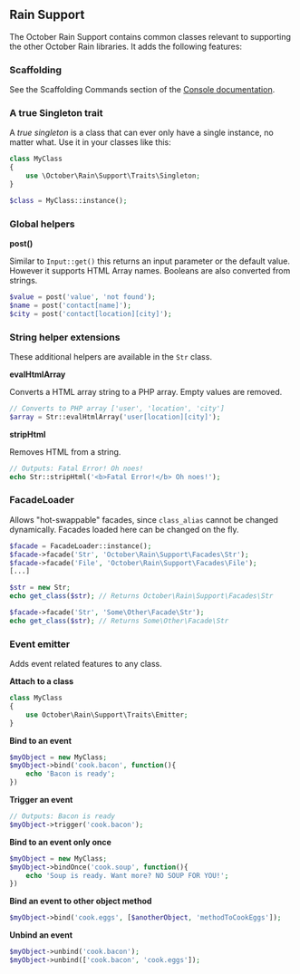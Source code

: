 ## Rain Support

The October Rain Support contains common classes relevant to supporting the other October Rain libraries. It adds the following features:

### Scaffolding

See the Scaffolding Commands section of the [Console documentation](https://github.com/octobercms/docs/blob/master/advanced-console.md).

### A true Singleton trait

A *true singleton* is a class that can ever only have a single instance, no matter what. Use it in your classes like this:

```php
class MyClass
{
    use \October\Rain\Support\Traits\Singleton;
}

$class = MyClass::instance();
```

### Global helpers

**post()**

Similar to `Input::get()` this returns an input parameter or the default value. However it supports HTML Array names. Booleans are also converted from strings.
```php
$value = post('value', 'not found');
$name = post('contact[name]');
$city = post('contact[location][city]');
```

### String helper extensions

These additional helpers are available in the `Str` class.

**evalHtmlArray**

Converts a HTML array string to a PHP array. Empty values are removed.

```php
// Converts to PHP array ['user', 'location', 'city']
$array = Str::evalHtmlArray('user[location][city]');
```

**stripHtml**

Removes HTML from a string.
```php
// Outputs: Fatal Error! Oh noes!
echo Str::stripHtml('<b>Fatal Error!</b> Oh noes!');
```

### FacadeLoader

Allows "hot-swappable" facades, since `class_alias` cannot be changed dynamically. Facades loaded here can be changed on the fly.

```php
$facade = FacadeLoader::instance();
$facade->facade('Str', 'October\Rain\Support\Facades\Str');
$facade->facade('File', 'October\Rain\Support\Facades\File');
[...]

$str = new Str;
echo get_class($str); // Returns October\Rain\Support\Facades\Str

$facade->facade('Str', 'Some\Other\Facade\Str');
echo get_class($str); // Returns Some\Other\Facade\Str
```

### Event emitter

Adds event related features to any class.

**Attach to a class**

```php
class MyClass
{
    use October\Rain\Support\Traits\Emitter;
}
```

**Bind to an event**

```php
$myObject = new MyClass;
$myObject->bind('cook.bacon', function(){
    echo 'Bacon is ready';
})
```

**Trigger an event**

```php
// Outputs: Bacon is ready
$myObject->trigger('cook.bacon');
```

**Bind to an event only once**

```php
$myObject = new MyClass;
$myObject->bindOnce('cook.soup', function(){
    echo 'Soup is ready. Want more? NO SOUP FOR YOU!';
})
```

**Bind an event to other object method**

```php
$myObject->bind('cook.eggs', [$anotherObject, 'methodToCookEggs']);
```

**Unbind an event**

```php
$myObject->unbind('cook.bacon');
$myObject->unbind(['cook.bacon', 'cook.eggs']);
```